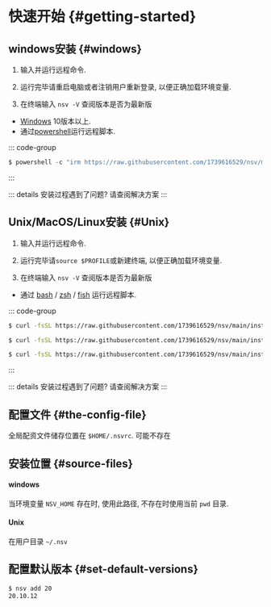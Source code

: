 # 快速开始 {#getting-started}





## windows安装 {#windows}


1. 输入并运行远程命令.

2. 运行完毕请重启电脑或者注销用户重新登录, 以便正确加载环境变量.

3. 在终端输入 `nsv -V` 查阅版本是否为最新版

- [Windows](https://support.microsoft.com/zh-cn/welcometowindows) 10版本以上.
- 通过[powershell](https://learn.microsoft.com/zh-cn/powershell/scripting/learn/ps101/01-getting-started?view=powershell-5.1)运行远程脚本.

::: code-group

```powershell [powershell]
$ powershell -c "irm https://raw.githubusercontent.com/1739616529/nsv/main/install/install.ps1 | iex"
```
:::

::: details 安装过程遇到了问题?
请查阅解决方案
:::






## Unix/MacOS/Linux安装 {#Unix}


1. 输入并运行远程命令.

2. 运行完毕请`source $PROFILE`或新建终端, 以便正确加载环境变量.

3. 在终端输入 `nsv -V` 查阅版本是否为最新版

- 通过 [bash](https://www.gnu.org/software/bash/) / [zsh](https://www.zsh.org/) / [fish](https://fishshell.com/) 运行远程脚本.

::: code-group

```sh [bash]
$ curl -fsSL https://raw.githubusercontent.com/1739616529/nsv/main/install/install.sh | bash
```

```sh [zsh]
$ curl -fsSL https://raw.githubusercontent.com/1739616529/nsv/main/install/install.sh | zsh
```

```sh [fish]
$ curl -fsSL https://raw.githubusercontent.com/1739616529/nsv/main/install/install.fish | fish
```

:::

::: details 安装过程遇到了问题?
请查阅解决方案
:::


## 配置文件 {#the-config-file}

全局配资文件储存位置在 `$HOME/.nsvrc`. 可能不存在


## 安装位置 {#source-files}

#### windows
当环境变量 `NSV_HOME` 存在时, 使用此路径, 不存在时使用当前 `pwd` 目录.

#### Unix
在用户目录 `~/.nsv`

## 配置默认版本 {#set-default-versions}
```sh
$ nsv add 20
20.10.12
```
